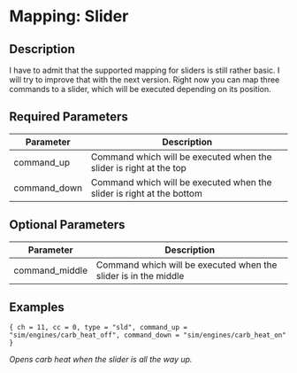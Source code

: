 # Mapping: Slider

## Description

I have to admit that the supported mapping for sliders is still rather basic. I will try to improve that with the
next version. Right now you can map three commands to a slider, which will be executed depending on its position.

## Required Parameters

| Parameter    | Description                                                          |
|--------------|----------------------------------------------------------------------|
| command_up   | Command which will be executed when the slider is right at the top   |
| command_down | Command which will be executed when the slider is right at the bottom |

## Optional Parameters

| Parameter      | Description                                                     |
|----------------|-----------------------------------------------------------------|
| command_middle | Command which will be executed when the slider is in the middle |

## Examples

```
{ ch = 11, cc = 0, type = "sld", command_up = "sim/engines/carb_heat_off", command_down = "sim/engines/carb_heat_on" }
```
*Opens carb heat when the slider is all the way up.*